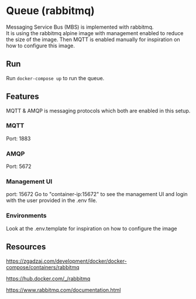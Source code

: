# Queue (rabbitmq)
Messaging Service Bus (MBS) is implemented with rabbitmq.  
It is using the rabbitmq alpine image with management enabled to reduce the size of the image. Then MQTT is enabled manually for inspiration on how to configure this image.
## Run 
Run ```docker-compose up``` to run the queue.

## Features
MQTT & AMQP is messaging protocols which both are enabled in this setup. 
### MQTT
Port: 1883
### AMQP
Port: 5672 
### Management UI
port: 15672
Go to "container-ip:15672" to see the management UI and login with the user provided in the .env file.

### Environments
Look at the .env.template for inspiration on how to configure the image

## Resources
https://zgadzaj.com/development/docker/docker-compose/containers/rabbitmq

https://hub.docker.com/_/rabbitmq

https://www.rabbitmq.com/documentation.html